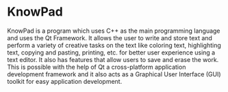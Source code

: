 # KnowPad
KnowPad is a program which uses C++ as the main programming language and uses the Qt Framework. It allows the user to write and store text and perform a variety of creative tasks on the text like
coloring text, highlighting text, copying and pasting, printing, etc. for better user experience using a text editor. It also has features that allow users to save and erase the work. This is
possible with the help of Qt a cross-platform application development framework and it also acts as a Graphical User Interface (GUI) toolkit for easy application development.
